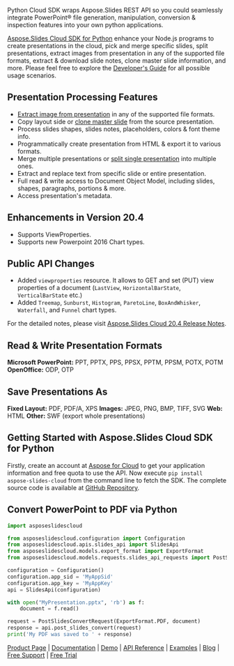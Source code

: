 Python Cloud SDK wraps Aspose.Slides REST API so you could seamlessly integrate PowerPoint® file generation, manipulation, conversion & inspection features into your own python applications.

[Aspose.Slides Cloud SDK for Python](https://products.aspose.cloud/slides/python) enhance your Node.js programs to create presentations in the cloud, pick and merge specific slides, split presentations, extract images from presentation in any of the supported file formats, extract & download slide notes, clone master slide information, and more. Please feel free to explore the [Developer's Guide](https://docs.aspose.cloud/display/slidescloud/Developer+Guide) for all possible usage scenarios. 

## Presentation Processing Features

- [Extract image from presentation](https://docs.aspose.cloud/display/slidescloud/Extract+image+by+a+particular+format+from+a+PowerPoint+Document) in any of the supported file formats.
- Copy layout side or [clone master slide](https://docs.aspose.cloud/display/slidescloud/Clone+MasterSlide+Information+from+a+PowerPoint+Presentation) from the source presentation.
- Process slides shapes, slides notes, placeholders, colors & font theme info.
- Programmatically create presentation from HTML & export it to various formats.
- Merge multiple presentations or [split single presentation](https://docs.aspose.cloud/display/slidescloud/Split+PowerPoint+Presentations) into multiple ones.
- Extract and replace text from specific slide or entire presentation.
- Full read & write access to Document Object Model, including slides, shapes, paragraphs, portions & more.
- Access presentation's metadata.

## Enhancements  in Version 20.4

- Supports ViewProperties.
- Supports new Powerpoint 2016 Chart types.

## Public API Changes

- Added `viewproperties` resource. It allows to GET and set (PUT) view properties of a document (`LastView`, `HorizontalBarState`, `VerticalBarState` etc.)
- Added `Treemap`, `Sunburst`, `Histogram`, `ParetoLine`, `BoxAndWhisker`, `Waterfall`, and `Funnel` chart types.

For the detailed notes, please visit [Aspose.Slides Cloud 20.4 Release Notes](https://docs.aspose.cloud/display/slidescloud/Aspose.Slides+Cloud+20.4+Release+Notes).

## Read & Write Presentation Formats

**Microsoft PowerPoint:** PPT, PPTX, PPS, PPSX, PPTM, PPSM, POTX, POTM
**OpenOffice:** ODP, OTP

## Save Presentations As

**Fixed Layout:** PDF, PDF/A, XPS
**Images:** JPEG, PNG, BMP, TIFF, SVG
**Web:** HTML
**Other:** SWF (export whole presentations)

## Getting Started with Aspose.Slides Cloud SDK for Python

Firstly, create an account at [Aspose for Cloud](https://dashboard.aspose.cloud/#/apps) to get your application information and free quota to use the API. Now execute `pip install aspose-slides-cloud` from the command line to fetch the SDK. The complete source code is available at [GitHub Repository](https://github.com/aspose-slides-cloud/aspose-slides-cloud-python).

## Convert PowerPoint to PDF via Python

```python
import asposeslidescloud

from asposeslidescloud.configuration import Configuration
from asposeslidescloud.apis.slides_api import SlidesApi
from asposeslidescloud.models.export_format import ExportFormat
from asposeslidescloud.models.requests.slides_api_requests import PostSlidesConvertRequest

configuration = Configuration()
configuration.app_sid = 'MyAppSid'
configuration.app_key = 'MyAppKey'
api = SlidesApi(configuration)

with open("MyPresentation.pptx", 'rb') as f:
	document = f.read()

request = PostSlidesConvertRequest(ExportFormat.PDF, document)
response = api.post_slides_convert(request)
print('My PDF was saved to ' + response)
```

[Product Page](https://products.aspose.cloud/slides/python) | [Documentation](https://docs.aspose.cloud/display/slidescloud/Home) | [Demo](https://products.aspose.app/slides/family) | [API Reference](https://apireference.aspose.cloud/slides/) | [Examples](https://github.com/aspose-slides-cloud/aspose-slides-cloud-python) | [Blog](https://blog.aspose.cloud/category/slides/) | [Free Support](https://forum.aspose.cloud/c/slides) | [Free Trial](https://dashboard.aspose.cloud/#/apps)
